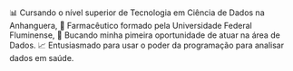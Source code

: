 📊 Cursando o nível superior de Tecnologia em Ciência de Dados na Anhanguera,
💉 Farmacêutico formado pela Universidade Federal Fluminense, 
👔 Bucando minha pimeira oportunidade de atuar na área de Dados.
📈 Entusiasmado para usar o poder da programação para analisar dados em saúde.
